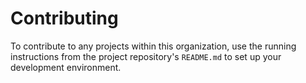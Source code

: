 # Contributing
To contribute to any projects within this organization, use the running instructions from the project repository's `README.md` to set up your development environment.
